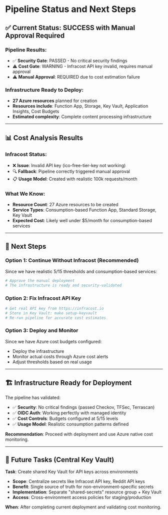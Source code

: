 # Pipeline Status and Next Steps

## ✅ **Current Status: SUCCESS with Manual Approval Required**

### **Pipeline Results:**
- ✅ **Security Gate**: PASSED - No critical security findings
- ⚠️  **Cost Gate**: WARNING - Infracost API key invalid, requires manual approval
- ⚠️  **Manual Approval**: REQUIRED due to cost estimation failure

### **Infrastructure Ready to Deploy:**
- **27 Azure resources** planned for creation
- **Resources include**: Function App, Storage, Key Vault, Application Insights, Cost Budgets
- **Estimated complexity**: Complete content processing infrastructure

---

## 📊 **Cost Analysis Results**

### **Infracost Status:**
- ❌ **Issue**: Invalid API key (ico-free-tier-key not working)
- 🔍 **Fallback**: Pipeline correctly triggered manual approval
- 📋 **Usage Model**: Created with realistic 100k requests/month

### **What We Know:**
- **Resource Count**: 27 Azure resources to be created
- **Service Types**: Consumption-based Function App, Standard Storage, Key Vault
- **Expected Cost**: Likely well under $5/month for consumption-based services

---

## 🎯 **Next Steps**

### **Option 1: Continue Without Infracost (Recommended)**
Since we have realistic $5/$15 thresholds and consumption-based services:
```bash
# Approve the manual deployment
# The infrastructure is ready and security-validated
```

### **Option 2: Fix Infracost API Key**
```bash
# Get real API key from https://infracost.io
# Store in Key Vault: make setup-keyvault
# Re-run pipeline for accurate cost estimates
```

### **Option 3: Deploy and Monitor**
Since we have Azure cost budgets configured:
- Deploy the infrastructure 
- Monitor actual costs through Azure cost alerts
- Adjust thresholds based on real usage

---

## 🏗️ **Infrastructure Ready for Deployment**

The pipeline has validated:
- ✅ **Security**: No critical findings (passed Checkov, TFSec, Terrascan)
- ✅ **OIDC Auth**: Working perfectly with managed identity
- ✅ **Cost Controls**: Budgets configured at $5/$15 levels
- ✅ **Usage Model**: Realistic consumption patterns defined

**Recommendation**: Proceed with deployment and use Azure native cost monitoring.

---

## 📝 **Future Tasks (Central Key Vault)**

**Task**: Create shared Key Vault for API keys across environments
- **Scope**: Centralize secrets like Infracost API key, Reddit API keys
- **Benefit**: Single source of truth for non-environment-specific secrets
- **Implementation**: Separate "shared-secrets" resource group + Key Vault
- **Access**: Cross-environment access policies for staging/production

**When**: After completing current deployment and validating cost monitoring.
